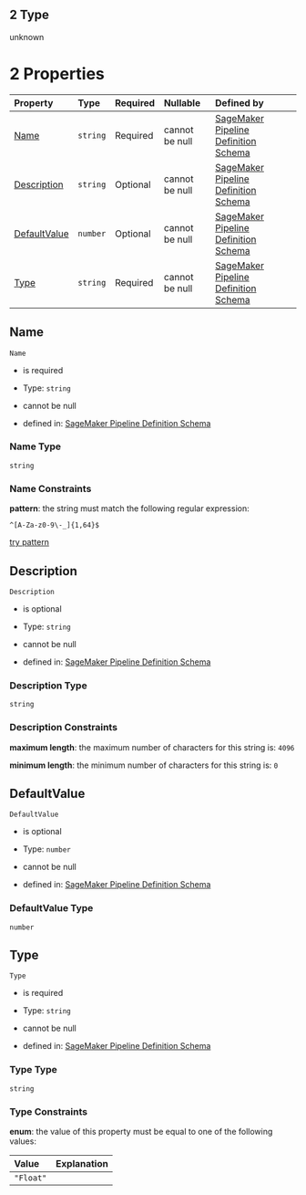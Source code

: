 ## 2 Type

unknown

# 2 Properties

| Property                      | Type     | Required | Nullable       | Defined by                                                                                                                                                                                                                                                                |
| :---------------------------- | :------- | :------- | :------------- | :------------------------------------------------------------------------------------------------------------------------------------------------------------------------------------------------------------------------------------------------------------------------ |
| [Name](#name)                 | `string` | Required | cannot be null | [SageMaker Pipeline Definition Schema](pipeline-definition-definitions-parametername.md "https://github.com/jerrypeng7773/sagemaker-model-building-pipeline-definition-JSON-schema/schema/#/definitions/FloatParameter/properties/Name")                                  |
| [Description](#description)   | `string` | Optional | cannot be null | [SageMaker Pipeline Definition Schema](pipeline-definition-definitions-parameterdescription.md "https://github.com/jerrypeng7773/sagemaker-model-building-pipeline-definition-JSON-schema/schema/#/definitions/FloatParameter/properties/Description")                    |
| [DefaultValue](#defaultvalue) | `number` | Optional | cannot be null | [SageMaker Pipeline Definition Schema](pipeline-definition-definitions-floatparameter-properties-defaultvalue.md "https://github.com/jerrypeng7773/sagemaker-model-building-pipeline-definition-JSON-schema/schema/#/definitions/FloatParameter/properties/DefaultValue") |
| [Type](#type)                 | `string` | Required | cannot be null | [SageMaker Pipeline Definition Schema](pipeline-definition-definitions-floatparameter-properties-type.md "https://github.com/jerrypeng7773/sagemaker-model-building-pipeline-definition-JSON-schema/schema/#/definitions/FloatParameter/properties/Type")                 |

## Name



`Name`

*   is required

*   Type: `string`

*   cannot be null

*   defined in: [SageMaker Pipeline Definition Schema](pipeline-definition-definitions-parametername.md "https://github.com/jerrypeng7773/sagemaker-model-building-pipeline-definition-JSON-schema/schema/#/definitions/FloatParameter/properties/Name")

### Name Type

`string`

### Name Constraints

**pattern**: the string must match the following regular expression:&#x20;

```regexp
^[A-Za-z0-9\-_]{1,64}$
```

[try pattern](https://regexr.com/?expression=%5E%5BA-Za-z0-9%5C-_%5D%7B1%2C64%7D%24 "try regular expression with regexr.com")

## Description



`Description`

*   is optional

*   Type: `string`

*   cannot be null

*   defined in: [SageMaker Pipeline Definition Schema](pipeline-definition-definitions-parameterdescription.md "https://github.com/jerrypeng7773/sagemaker-model-building-pipeline-definition-JSON-schema/schema/#/definitions/FloatParameter/properties/Description")

### Description Type

`string`

### Description Constraints

**maximum length**: the maximum number of characters for this string is: `4096`

**minimum length**: the minimum number of characters for this string is: `0`

## DefaultValue



`DefaultValue`

*   is optional

*   Type: `number`

*   cannot be null

*   defined in: [SageMaker Pipeline Definition Schema](pipeline-definition-definitions-floatparameter-properties-defaultvalue.md "https://github.com/jerrypeng7773/sagemaker-model-building-pipeline-definition-JSON-schema/schema/#/definitions/FloatParameter/properties/DefaultValue")

### DefaultValue Type

`number`

## Type



`Type`

*   is required

*   Type: `string`

*   cannot be null

*   defined in: [SageMaker Pipeline Definition Schema](pipeline-definition-definitions-floatparameter-properties-type.md "https://github.com/jerrypeng7773/sagemaker-model-building-pipeline-definition-JSON-schema/schema/#/definitions/FloatParameter/properties/Type")

### Type Type

`string`

### Type Constraints

**enum**: the value of this property must be equal to one of the following values:

| Value     | Explanation |
| :-------- | :---------- |
| `"Float"` |             |
